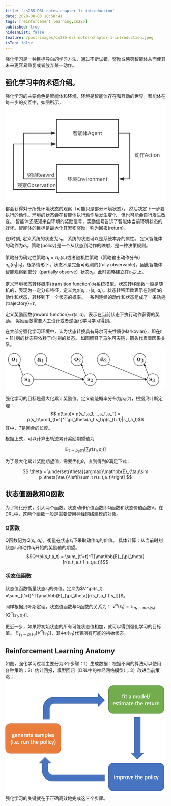 ```yaml
---
title: 'cs285 DRL notes chapter 1: introduction'
date: 2020-08-03 10:58:41
tags: [reinforcement learning,cs285]
published: true
hideInList: false
feature: /post-images/cs285-drl-notes-chapter-1-introduction.jpeg
isTop: false
---
```


<!-- more -->
强化学习是一种目标导向的学习方法，通过不断试错，奖励或惩罚智能体从而使其未来更容易重复或者放弃某一动作。
## 强化学习中的术语介绍。
强化学习的主要角色是智能体和环境，环境是智能体存在和互动的世界。智能体在每一步的交互中，如图所示，
![RL diagram](rl_diagram.png)
都会获得对于所处环境状态的观察（可能只是部分环境状态），
然后决定下一步要执行的动作。环境的状态会在智能体执行动作后发生变化，但也可能会自行发生改变。
智能体还感知来自环境的奖励信号，奖励信号告诉了智能体当前环境状态的好坏。智能体的目标是最大化其累积奖励，称为回报(return)。

在$t$时刻, 定义系统的状态为$s_t$。 系统的状态可以是系统本身的属性。 定义智能体的动作为$a_t$。策略{policy}是一个从状态到动作的映射，是一种决策规则。

策略分为确定性策略$a_t=\pi_\theta(s_t)$或者随机性策略（策略输出动作分布） $\pi_\theta(a_t|s_t)$。很多情形下，状态不是完全可观测的{fully observable}，因此智能体智能观察到部分（partially observe）状态$o_t$。此时策略建立在$o_t$之上。 

定义环境状态转移概率{transition function}为系统模型。状态转移函数一般是随机的，表现为一定分布特征，定义为$p(s_{t+1}|s_t, a_t)$。状态转移函数表示在时间$t$的动作和状态，转移到下一个状态的概率。一系列连续的动作和状态组成了一条轨迹{trajectory}=$\tau$。

定义奖励函数{reward function}=$r(s,a)$，表示在当前状态下执行动作获得的奖励。
奖励函数需要人工设计或者逆强化学习学习得到。

在大部分强化学习环境中，认为状态转换具有马尔可夫性质{Markovian}，即在$t+1$时刻的状态只依赖于$t$时刻的状态。
如图解释了马尔可夫链，箭头代表着因果关系。
![Markov Chain](./markov_chain.png)

强化学习的目标是最大化累计奖励值。定义轨迹概率分布为$p_\theta(\tau)$，根据贝叶斯定理：
$$ p(\tau)= p(s_1,a_1,...,s_T,a_T) = p(s_1)\prod_{t=1}^T\pi_\theta(a_t|s_t)p(s_{t+1}|s_t,a_t)$$
其中，$T$是回合的长度。

根据上式，可以计算出轨迹累计奖励期望值为

$$\mathbb{E}_{\tau\sim p_\theta(\tau)}\left[\sum_t r(s_t,a_t)\right]$$

为了最大化累计奖励期望值，需要优化$\theta$，直到得到$\theta$满足下式：

$$ \theta = \underset{\theta}{argmax}\mathbb{E}_{\tau\sim p_\theta(\tau)}\left[\sum_t r(s_t,a_t)\right] $$

## 状态值函数和Q函数
为了简化形式，引入两个函数。状态动作价值函数即Q函数和状态价值函数V。在DRL中，这两个函数一般是需要使用神经网络建模的对象。

### Q函数
Q函数记为$Q(s_t,a_t)$，衡量在状态$s_t$下采取动作$a_t$的价值。 具体计算：从当前时刻状态$s_t$和动作$a_t$开始的奖励值的期望。
$$Q^\pi(s_t,a_t) = \sum_{t'=t}^T{\mathbb{E}_{\pi_\theta}[r(s_t',a_t')|s_t,a_t]}$$

### 状态值函数
状态值函数衡量状态$s_t$的价值。定义为$V^\pi(s_t) =\sum_{t'=t}^T{\mathbb{E}_{\pi_\theta}[r(s_t',a_t')|s_t]}$。

同样根据贝叶斯定理，状态值函数与Q函数的关系为： $V^\pi(s_t)=\mathbb{E}_{a_t\sim\pi(a_t|s_t)}[Q^\pi(s_t,a_t)]$.

更近一步，如果将初始状态的所有可能状态值相加，就可以得到强化学习的目标值。
$\mathbb{E}_{s_1\sim p(s_1)}[V^\pi(s_1)]$，其中$p(s_1)$代表所有可能的初始状态。

## Reinforcement Learning Anatomy
如图，强化学习过程主要分为3个步骤：1）生成数据：根据不同的算法可以使用各种策略；2）估计回报，模型回归（DRL中的神经网络模型）；3）改进当前策略；
![RL anatomy](rl_anatomy.png)
强化学习的关键就在于正确高效地完成这三个步骤。